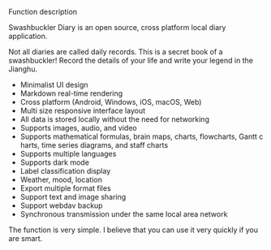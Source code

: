 Function description

Swashbuckler Diary is an open source, cross platform local diary application.

Not all diaries are called daily records. This is a secret book of a swashbuckler! Record the details of your life and write your legend in the Jianghu.

* Minimalist UI design
* Markdown real-time rendering
* Cross platform (Android, Windows, iOS, macOS, Web)
* Multi size responsive interface layout
* All data is stored locally without the need for networking
* Supports images, audio, and video
* Supports mathematical formulas, brain maps, charts, flowcharts, Gantt c harts, time series diagrams, and staff charts
* Supports multiple languages
* Supports dark mode
* Label classification display
* Weather, mood, location
* Export multiple format files
* Support text and image sharing
* Support webdav backup
* Synchronous transmission under the same local area network

The function is very simple. I believe that you can use it very quickly if you are smart.
